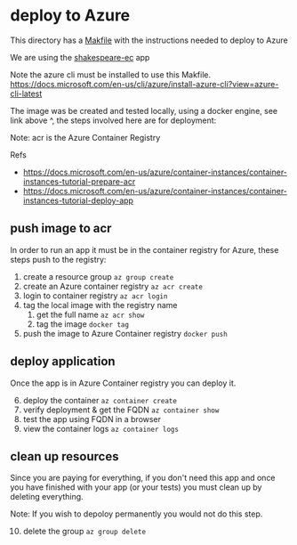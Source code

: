 # deploy to Azure
This directory has a [Makfile](Makefile) with the instructions needed to deploy to Azure

We are using the [shakespeare-ec](../shakespeare-ec) app

Note the azure cli must be installed to use this Makfile. https://docs.microsoft.com/en-us/cli/azure/install-azure-cli?view=azure-cli-latest 

The image was be created and tested locally, using a docker engine, see link above ^, the steps involved here are for deployment: 

Note: acr is the Azure Container Registry

Refs
* https://docs.microsoft.com/en-us/azure/container-instances/container-instances-tutorial-prepare-acr
* https://docs.microsoft.com/en-us/azure/container-instances/container-instances-tutorial-deploy-app

## push image to acr 
In order to run an app it must be in the container registry for Azure, these steps push to the registry:

1. create a resource group `az group create` 
2. create an Azure container registry `az acr create`
2. login to container registry `az acr login` 
3. tag the local image with the registry name 
    1. get the full name `az acr show`
    2. tag the image `docker tag`
4. push the image to Azure Container registry `docker push`
## deploy application
Once the app is in Azure Container registry you can deploy it. 

6. deploy the container `az container create`
7. verify deployment & get the FQDN `az container show`
8. test the app using FQDN in a browser
9. view the container logs `az container logs`
## clean up resources
Since you are paying for everything, if you don't need this app and once you have finished with your app (or your tests) you must clean up by deleting everything.

Note: If you wish to depoloy permanently you would not do this step.

10. delete the group `az group delete`
 

